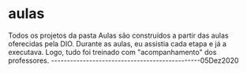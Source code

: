 # aulas
Todos os projetos da pasta Aulas são construídos a partir das aulas oferecidas pela DIO.
Durante as aulas, eu assistia cada etapa e já a executava. Logo, tudo foi treinado com "acompanhamento" dos professores.
-----------------------------------------------05Dez2020
